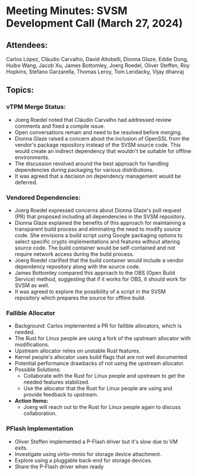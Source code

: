 # Meeting Minutes: SVSM Development Call (March 27, 2024)

## Attendees:

Carlos López, Cláudio Carvalho, David Altobelli, Dionna Glaze, Eddie Dong, Huibo Wang, Jacob Xu, James Bottomley, Joerg Roedel, Oliver Steffen, Roy Hopkins, Stefano Garzarella, Thomas Leroy, Tom Lendacky, Vijay dhanraj

## Topics:

### vTPM Merge Status:

* Joerg Roedel noted that Cláudio Carvalho had addressed review comments and
  fixed a compile issue.
* Open conversations remain and need to be resolved before merging.
* Dionna Glaze raised a concern about the inclusion of OpenSSL from the
  vendor's package repository instead of the SVSM source code. This would create
  an indirect dependency that wouldn't be suitable for offline environments.
* The discussion revolved around the best approach for handling dependencies
  during packaging for various distributions.
* It was agreed that a decision on dependency management would be deferred.

### Vendored Dependencies:

* Joerg Roedel expressed concerns about Dionna Glaze's pull request (PR) that
  proposed including all dependencies in the SVSM repository.
* Dionna Glaze explained the benefits of this approach for maintaining a
  transparent build process and eliminating the need to modify source code. She
  envisions a build script using Google packaging options to select specific
  crypto implementations and features without altering source code. The build
  container would be self-contained and not require network access during the
  build process.
* Joerg Roedel clarified that the build container would include a vendor
  dependency repository along with the source code.
* James Bottomley compared this approach to the OBS (Open Build Service)
  method, suggesting that if it works for OBS, it should work for SVSM as well.
* It was agreed to explore the possibility of a script in the SVSM repository
  which prepares the source for offline build.

### Fallible Allocator

* Background: Carlos implemented a PR for fallible allocators, which is needed.
* The Rust for Linux people are using a fork of the upstream allocator with modifications.
* Upstream allocator relies on unstable Rust features.
* Kernel people's allocator uses build flags that are not well documented
* Potential performance drawbacks of not using the upstream allocator.
* Possible Solutions:
  * Collaborate with the Rust for Linux people and upstream to get the needed features stabilized.
  * Use the allocator that the Rust for Linux people are using and provide feedback to upstream.
* **Action Items:**
  * Joerg will reach out to the Rust for Linux people again to discuss collaboration.

### PFlash Implementation

* Oliver Steffen implemented a P-Flash driver but it's slow due to VM exits.
* Investigate using virtio-mmio for storage device attachment.
* Explore using a pluggable back-end for storage devices.
* Share the P-Flash driver when ready

